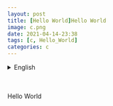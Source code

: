 ```yaml
---
layout: post
title: [Hello World]Hello World
image: c.png
date: 2021-04-14-23:38
tags: [c, Hello_World]
categories: c
---
```


<details>
<summary>English</summary>
<div markdown="1">

Hello World

{% highlight c++ %}

{% endhighlight %}

</div>
</details>
<br><br>

Hello World